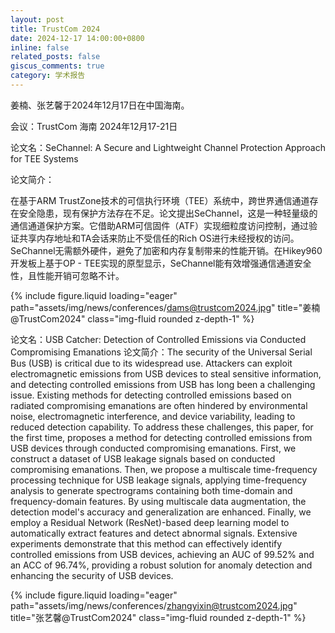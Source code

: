 ```yaml
---
layout: post
title: TrustCom 2024
date: 2024-12-17 14:00:00+0800
inline: false
related_posts: false
giscus_comments: true
category: 学术报告
---
```


姜楠、张艺馨于2024年12月17日在中国海南。

会议：TrustCom 海南 2024年12月17-21日

论文名：SeChannel: A Secure and Lightweight Channel Protection Approach for TEE Systems

论文简介：

在基于ARM TrustZone技术的可信执行环境（TEE）系统中，跨世界通信通道存在安全隐患，现有保护方法存在不足。论文提出SeChannel，这是一种轻量级的通信通道保护方案。它借助ARM可信固件（ATF）实现细粒度访问控制，通过验证共享内存地址和TA会话来防止不受信任的Rich OS进行未经授权的访问。SeChannel无需额外硬件，避免了加密和内存复制带来的性能开销。在Hikey960开发板上基于OP - TEE实现的原型显示，SeChannel能有效增强通信通道安全性，且性能开销可忽略不计。

{% include figure.liquid loading="eager" path="assets/img/news/conferences/dams@trustcom2024.jpg" title="姜楠@TrustCom2024" class="img-fluid rounded z-depth-1" %}

论文名：USB Catcher: Detection of Controlled Emissions via Conducted Compromising Emanations
论文简介：The security of the Universal Serial Bus (USB) is critical due to its widespread use. Attackers can exploit electromagnetic emissions from USB devices to steal sensitive information, and detecting controlled emissions from USB has long been a challenging issue. Existing methods for detecting controlled emissions based on radiated compromising emanations are often hindered by environmental noise, electromagnetic interference, and device variability, leading to reduced detection capability. To address these challenges, this paper, for the first time, proposes a method for detecting controlled emissions from USB devices through conducted compromising emanations. First, we construct a dataset of USB leakage signals based on conducted compromising emanations. Then, we propose a multiscale time-frequency processing technique for USB leakage signals, applying time-frequency analysis to generate spectrograms containing both time-domain and frequency-domain features. By using multiscale data augmentation, the detection model's accuracy and generalization are enhanced. Finally, we employ a Residual Network (ResNet)-based deep learning model to automatically extract features and detect abnormal signals. Extensive experiments demonstrate that this method can effectively identify controlled emissions from USB devices, achieving an AUC of 99.52% and an ACC of 96.74%, providing a robust solution for anomaly detection and enhancing the security of USB devices.

{% include figure.liquid loading="eager" path="assets/img/news/conferences/zhangyixin@trustcom2024.jpg" title="张艺馨@TrustCom2024" class="img-fluid rounded z-depth-1" %}
